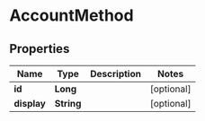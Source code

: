 # AccountMethod

## Properties
Name | Type | Description | Notes
------------ | ------------- | ------------- | -------------
**id** | **Long** |  |  [optional]
**display** | **String** |  |  [optional]
